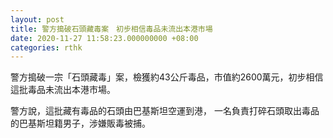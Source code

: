 ```yaml
---
layout: post
title: 警方搗破石頭藏毒案　初步相信毒品未流出本港市場
date: 2020-11-27 11:58:23.000000000 +08:00
categories: rthk
---
```


警方搗破一宗「石頭藏毒」案，檢獲約43公斤毒品，市值約2600萬元，初步相信這批毒品未流出本港市場。

警方說，這批藏有毒品的石頭由巴基斯坦空運到港， 一名負責打碎石頭取出毒品的巴基斯坦籍男子，涉嫌販毒被捕。
